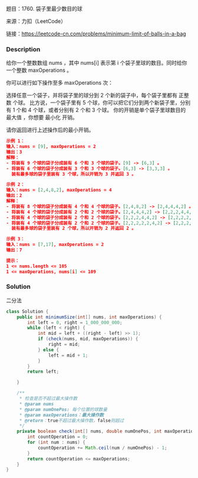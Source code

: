 题目：1760. 袋子里最少数目的球

来源：力扣（LeetCode）

链接：https://leetcode-cn.com/problems/minimum-limit-of-balls-in-a-bag


### Description

给你一个整数数组 nums ，其中 nums[i] 表示第 i 个袋子里球的数目。同时给你一个整数 maxOperations 。

你可以进行如下操作至多 maxOperations 次：

选择任意一个袋子，并将袋子里的球分到 2 个新的袋子中，每个袋子里都有 正整数 个球。
比方说，一个袋子里有 5 个球，你可以把它们分到两个新袋子里，分别有 1 个和 4 个球，或者分别有 2 个和 3 个球。
你的开销是单个袋子里球数目的 最大值 ，你想要 最小化 开销。

请你返回进行上述操作后的最小开销。

```json
示例 1：
输入：nums = [9], maxOperations = 2
输出：3
解释：
- 将装有 9 个球的袋子分成装有 6 个和 3 个球的袋子。[9] -> [6,3] 。
- 将装有 6 个球的袋子分成装有 3 个和 3 个球的袋子。[6,3] -> [3,3,3] 。
  装有最多球的袋子里装有 3 个球，所以开销为 3 并返回 3 。

示例 2：
输入：nums = [2,4,8,2], maxOperations = 4
输出：2
解释：
- 将装有 8 个球的袋子分成装有 4 个和 4 个球的袋子。[2,4,8,2] -> [2,4,4,4,2] 。
- 将装有 4 个球的袋子分成装有 2 个和 2 个球的袋子。[2,4,4,4,2] -> [2,2,2,4,4,2] 。
- 将装有 4 个球的袋子分成装有 2 个和 2 个球的袋子。[2,2,2,4,4,2] -> [2,2,2,2,2,4,2] 。
- 将装有 4 个球的袋子分成装有 2 个和 2 个球的袋子。[2,2,2,2,2,4,2] -> [2,2,2,2,2,2,2,2] 。
  装有最多球的袋子里装有 2 个球，所以开销为 2 并返回 2 。

示例 3：
输入：nums = [7,17], maxOperations = 2
输出：7

提示：
1 <= nums.length <= 105
1 <= maxOperations, nums[i] <= 109
```



### Solution

二分法

```java
class Solution {
    public int minimumSize(int[] nums, int maxOperations) {
        int left = 0, right = 1_000_000_000;
        while (left < right) {
            int mid = left + ((right - left) >> 1);
            if (check(nums, mid, maxOperations)) {
                right = mid;
            } else {
                left = mid + 1;
            }
        }
        return left;

    }

    /**
     * 检查是否不超过最大操作数
     * @param nums
     * @param numOnePos: 每个位置的球数量
     * @param maxOperations：最大操作数
     * @return：true不超过最大操作数，false则超过
     */
    private boolean check(int[] nums, double numOnePos, int maxOperations) {
        int countOperation = 0;
        for (int num : nums) {
            countOperation += Math.ceil(num / numOnePos) - 1;
        }
        return countOperation <= maxOperations;
    }
}
```

